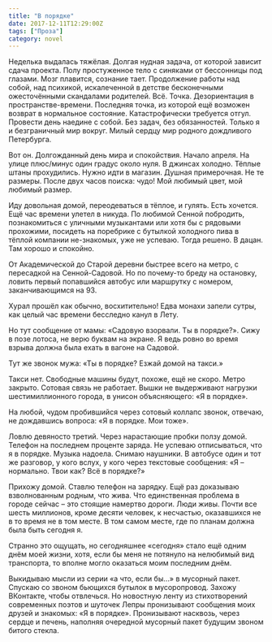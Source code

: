 ```yaml
---
title: "В порядке"
date: 2017-12-11T12:29:00Z
tags: ["Проза"]
category: novel
---
```


Неделька выдалась тяжёлая. Долгая нудная задача, от которой зависит сдача проекта. Полу простуженное тело с синяками от бессонницы под глазами. Мозг плавится, сознание тает. Продолжение работы над собой, над психикой, искалеченной в детстве бесконечными ожесточёнными скандалами родителей. Всё. Точка. Дезориентация в пространстве-времени. Последняя точка, из которой ещё возможен возврат в нормальное состояние. Катастрофически требуется отгул. Провести день наедине с собой. Без задач, без обязанностей. Только я и безграничный мир вокруг. Милый сердцу мир родного дождливого Петербурга.



Вот он. Долгожданный день мира и спокойствия. Начало апреля. На улице плюс/минус один градус около нуля. В джинсах холодно. Тёплые штаны прохудились. Нужно идти в магазин. Душная примерочная. Не те размеры. После двух часов поиска: чудо! Мой любимый цвет, мой любимый размер.



Иду довольная домой, переодеваться в тёплое, и гулять. Есть хочется. Ещё час времени улетел в никуда. По любимой Сенной побродить, познакомиться с уличными музыкантами или хотя бы с рядовыми прохожими, посидеть на поребрике с бутылкой холодного пива в тёплой компании не-знакомых, уже не успеваю. Тогда решено. В дацан. Там хорошо и спокойно.



От Академической до Старой деревни быстрее всего на метро, с пересадкой на Сенной-Садовой. Но по почему-то бреду на остановку, ловить первый попавшийся автобус или маршрутку с номером, заканчивающимся на 93.



Хурал прошёл как обычно, восхитительно! Едва монахи запели сутры, как целый час времени бесследно канул в Лету.



Но тут сообщение от мамы: «Садовую взорвали. Ты в порядке?». Сижу в позе лотоса, не верю буквам на экране. Я ведь ровно во время взрыва должна была ехать в вагоне на Садовой.



Тут же звонок мужа: «Ты в порядке? Езжай домой на такси.»



Такси нет. Свободные машины будут, похоже, ещё не скоро. Метро закрыто. Сотовая связь не работает. Вышки не выдерживают нагрузки шестимиллионного города, в унисон объясняющего: «Я в порядке».



На любой, чудом пробившийся через сотовый коллапс звонок, отвечаю, не дождавшись вопроса: «Я в порядке. Мои тоже».



Ловлю девяносто третий. Через нарастающие пробки ползу домой. Телефон на последнем проценте заряда. Не успеваю отписываться, что я в порядке. Музыка надоела. Снимаю наушники. В автобусе один и тот же разговор, у кого вслух, у кого через текстовые сообщения: «Я – нормально. Твои как? Всё в порядке?»



Прихожу домой. Ставлю телефон на зарядку. Ещё раз доказываю взволнованным родным, что жива. Что единственная проблема в городе сейчас – это стоящие намертво дороги. Люди живы. Почти все шесть миллионов, кроме десяти человек, к несчастью, оказавшихся не в то время не в том месте. В том самом месте, где по планам должна была быть сегодня я.



Странно это ощущать, но сегодняшнее «сегодня» стало ещё одним днём моей жизни, хотя, если бы меня не потянуло на нелюбимый вид транспорта, то вполне могло оказаться моим последним днём.



Выкидываю мысли из серии «а что, если бы…» в мусорный пакет. Спускаю со звоном бьющихся бутылок в мусоропровод. Захожу ВКонтакте, чтобы отвлечься. Но новостную ленту из стихотворений современных поэтов и шуточек Лепры пронизывают сообщения моих друзей и знакомых: «Я в порядке». Пронизывают насквозь, через сердце и печень, наполняя очередной мусорный пакет будущим звоном битого стекла.  

